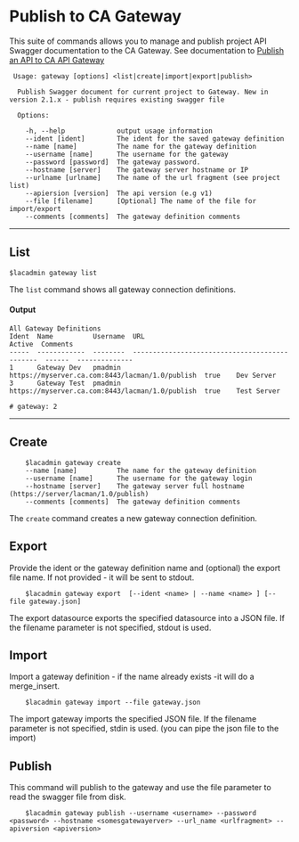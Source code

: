 # Publish to CA Gateway
This suite of commands allows you to manage and publish project API Swagger documentation to the CA Gateway.
See documentation to [Publish an API to CA API Gateway](https://docops.ca.com/ca-live-api-creator/4-0/en/managing-apis/integrate-with-ca-api-gateway/publish-an-api-to-api-gateway) 

```
 Usage: gateway [options] <list|create|import|export|publish>

  Publish Swagger document for current project to Gateway. New in version 2.1.x - publish requires existing swagger file

  Options:

    -h, --help             output usage information
    --ident [ident]        The ident for the saved gateway definition
    --name [name]          The name for the gateway definition
    --username [name]      The username for the gateway
    --password [password]  The gateway password.
    --hostname [server]    The gateway server hostname or IP
    --urlname [urlname]    The name of the url fragment (see project list)
    --apiersion [version]  The api version (e.g v1)
    --file [filename]      [Optional] The name of the file for import/export
    --comments [comments]  The gateway definition comments

```
***
## List
    $lacadmin gateway list

The `list` command shows all gateway connection definitions.

#### Output
```
All Gateway Definitions                                                                                                                                                                     
Ident  Name          Username  URL                                             Active  Comments      
-----  ------------  --------  ----------------------------------------------  ------  --------------
1      Gateway Dev   pmadmin   https://myserver.ca.com:8443/lacman/1.0/publish  true    Dev Server          
3      Gateway Test  pmadmin   https://myserver.ca.com:8443/lacman/1.0/publish  true    Test Server

# gateway: 2         
```
***
## Create
```
    $lacadmin gateway create 
    --name [name]          The name for the gateway definition
    --username [name]      The username for the gateway login
    --hostname [server]    The gateway server full hostname (https://server/lacman/1.0/publish)
    --comments [comments]  The gateway definition comments
```

The `create` command creates a new gateway connection definition. 

## Export
Provide the ident or the gateway definition name and (optional) the export file name. If not provided - it will be sent to stdout.
```
    $lacadmin gateway export  [--ident <name> | --name <name> ] [--file gateway.json]
```
The export datasource exports the specified datasource into a JSON file. If the filename parameter is not specified, stdout is used.

## Import
Import a gateway definition - if the name already exists -it will do a merge_insert.
```
    $lacadmin gateway import --file gateway.json
```
The import gateway imports the specified JSON file. If the filename parameter is not specified, stdin is used. (you can pipe the json file to the import)

## Publish
This command will publish to the gateway and use the file parameter to read the swagger file from disk.
```
    $lacadmin gateway publish --username <username> --password <password> --hostname <somesgatewayerver> --url_name <urlfragment> --apiversion <apiversion> 

```